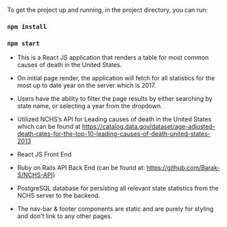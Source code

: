 
To get the project up and running, in the project directory, you can run:

### `npm install`
### `npm start`

- This is a React JS application that renders a table for most common causes of death in the United States.

- On initial page render, the application will fetch for all statistics for the most up to date year on the server which is 2017.

- Users have the ability to filter the page results by either searching by state name, or selecting a year from the dropdown.


- Utilized NCHS’s API for Leading causes of death in the United States which can be found at https://catalog.data.gov/dataset/age-adjusted-death-rates-for-the-top-10-leading-causes-of-death-united-states-2013

- React JS Front End
- Ruby on Rails API Back End (can be found at: https://github.com/Barak-S/NCHS-API)
- PostgreSQL database for persisting all relevant state statistics from the NCHS server to the backend.


- The nav-bar & footer components are static and are purely for styling and don't link to any other pages.






